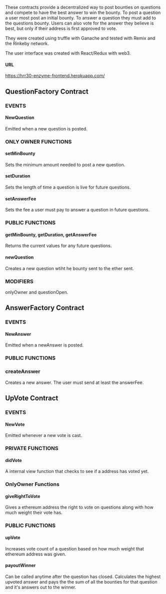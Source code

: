 These contracts provide a decentralized way to post bounties on questions and compete to have the best answer to win the bounty.  To post a question a user most post an initial bounty.  To answer a question they must add to the questions bounty.   Users can also vote for the answer they believe is best, but only if their address is first approved to vote.

They were created using truffle with Ganache and tested with Remix and the Rinkeby network.

The user interface was created with React/Redux with web3.

#### URL

https://hrr30-enzyme-frontend.herokuapp.com/

## QuestionFactory Contract

### EVENTS

#### NewQuestion

Emitted when a new question is posted.

### ONLY OWNER FUNCTIONS

#### setMinBounty

Sets the minimum amount needed to post a new question.

#### setDuration

Sets the length of time a question is live for future questions.

#### setAnswerFee

Sets the fee a user must pay to answer a question in future questions.

### PUBLIC FUNCTIONS

#### getMinBounty, getDuration, getAnswerFee

Returns the current values for any future questions.

#### newQuestion

Creates a new question wtiht he bounty sent to the ether sent.

### MODIFIERS

onlyOwner and questionOpen.

## AnswerFactory Contract

### EVENTS

#### NewAnswer

Emitted when a newAnswer is posted.

### PUBLIC FUNCTIONS

### createAnswer

Creates a new answer.  The user must send at least the answerFee.

## UpVote Contract

### EVENTS

#### NewVote

Emitted whenever a new vote is cast.

### PRIVATE FUNCTIONS

#### didVote

A internal view function that checks to see if a address has voted yet.

### OnlyOwner Functions

#### giveRightToVote

Gives a ethereum address the right to vote on questions along with how much weight their vote has.

### PUBLIC FUNCTIONS

#### upVote

Increases vote count of a question based on how much weight that ethereum address was given.

#### payoutWinner

Can be called anytime after the question has closed.  Calculates the highest upvoted answer and pays the the sum of all the bounties for that question and it's answers out to the winner.
